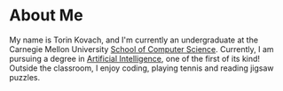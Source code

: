 # About Me
My name is Torin Kovach, and I'm currently an undergraduate at the Carnegie Mellon University [School of Computer Science](https://www.cs.cmu.edu/). Currently, I am pursuing a degree in [Artificial Intelligence](https://www.cs.cmu.edu/bs-in-artificial-intelligence/), one of the first of its kind!
Outside the classroom, I enjoy coding, playing tennis and reading jigsaw puzzles.


<!--stackedit_data:
eyJoaXN0b3J5IjpbMTg3MjQ1ODIzXX0=
-->